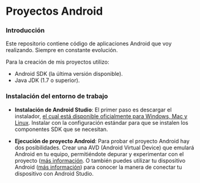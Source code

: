 # Proyectos Android

### Introducción

Este repositorio contiene código de aplicaciones Android que voy realizando. Siempre en constante evolución.

Para la creación de mis proyectos utilizo:

* Android SDK (la última versión disponible).
* Java JDK (1.7 o superior).

### Instalación del entorno de trabajo

* **Instalación de Android Studio**: El primer paso es descargar el instalador, [el cual está disponible oficialmente para Windows, Mac y Linux](https://developer.android.com/studio#downloads). Instalar con la configuración estándar para que se instalen los componentes SDK que se necesitan.

* **Ejecución de proyecto Android**: Para probar el proyecto Android hay dos posibilidades. Crear una AVD (Android Virtual Device) que emulará Android en tu equipo, permitiéndote depurar y experimentar con el proyecto ([más información](http://developer.android.com/tools/devices/index.html). O también puedes utilizar tu dispositivo Android ([más información](http://developer.android.com/tools/device.html)) para conocer la manera de conectar tu dispositivo con Android Studio.

